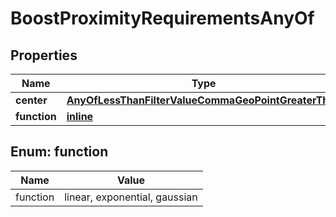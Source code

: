 
# BoostProximityRequirementsAnyOf

## Properties
Name | Type | Description | Notes
------------ | ------------- | ------------- | -------------
**center** | [**AnyOfLessThanFilterValueCommaGeoPointGreaterThan**](AnyOfLessThanFilterValueCommaGeoPointGreaterThan.md) |  | 
**function** | [**inline**](#FunctionEnum) |  | 


<a name="FunctionEnum"></a>
## Enum: function
Name | Value
---- | -----
function | linear, exponential, gaussian



